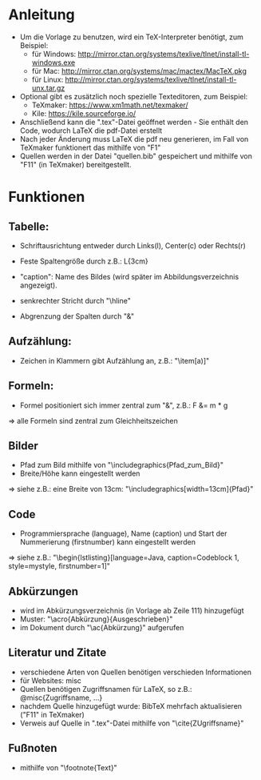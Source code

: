 # Anleitung

- Um die Vorlage zu benutzen, wird ein TeX-Interpreter benötigt, zum Beispiel:
  - für Windows:  http://mirror.ctan.org/systems/texlive/tlnet/install-tl-windows.exe
  - für Mac:      http://mirror.ctan.org/systems/mac/mactex/MacTeX.pkg
  - für Linux:    http://mirror.ctan.org/systems/texlive/tlnet/install-tl-unx.tar.gz
- Optional gibt es zusätzlich noch spezielle Texteditoren, zum Beispiel:
  - TeXmaker:     https://www.xm1math.net/texmaker/
  - Kile:         https://kile.sourceforge.io/
- Anschließend kann die ".tex"-Datei geöffnet werden - Sie enthält den Code, wodurch LaTeX die pdf-Datei erstellt
- Nach jeder Änderung muss LaTeX die pdf neu generieren, im Fall von TeXmaker funktionert das mithilfe von "F1"
- Quellen werden in der Datei "quellen.bib" gespeichert und mithilfe von "F11" (in TeXmaker) bereitgestellt.

# Funktionen

## Tabelle:

- Schriftausrichtung entweder durch Links(l), Center(c) oder Rechts(r)

- Feste Spaltengröße durch z.B.: L{3cm}

- "caption": Name des Bildes (wird später im Abbildungsverzeichnis angezeigt).

- senkrechter Stricht durch "\hline"

- Abgrenzung der Spalten durch "&"

## Aufzählung:

- Zeichen in Klammern gibt Aufzählung an, z.B.: "\item[a)]"

## Formeln:

- Formel positioniert sich immer zentral zum "&", z.B.: F &= m * g

=> alle Formeln sind zentral zum Gleichheitszeichen

## Bilder

- Pfad zum Bild mithilfe von "\includegraphics{Pfad_zum_Bild}"
- Breite/Höhe kann eingestellt werden

=> siehe z.B.: eine Breite von 13cm: "\includegraphics[width=13cm]{Pfad}"
  
## Code

- Programmiersprache (language), Name (caption) und Start der Nummerierung (firstnumber) kann eingestellt werden

=> siehe z.B.: "\begin{lstlisting}[language=Java, caption=Codeblock 1, style=mystyle, firstnumber=1]"

## Abkürzungen

- wird im Abkürzungsverzeichnis (in Vorlage ab Zeile 111) hinzugefügt 
- Muster: "\acro{Abkürzung}{Ausgeschrieben}"
- im Dokument durch "\ac{Abkürzung}" aufgerufen

## Literatur und Zitate

- verschiedene Arten von Quellen benötigen verschieden Informationen
- für Websites: misc
- Quellen benötigen Zugriffsnamen für LaTeX, so z.B.: @misc{Zugriffsname, ...}
- nachdem Quelle hinzugefügt wurde: BibTeX mehrfach aktualisieren ("F11" in TeXmaker)
- Verweis auf Quelle in ".tex"-Datei mithilfe von "\cite{ZUgriffsname}"

## Fußnoten

- mithilfe von "\footnote{Text}"
